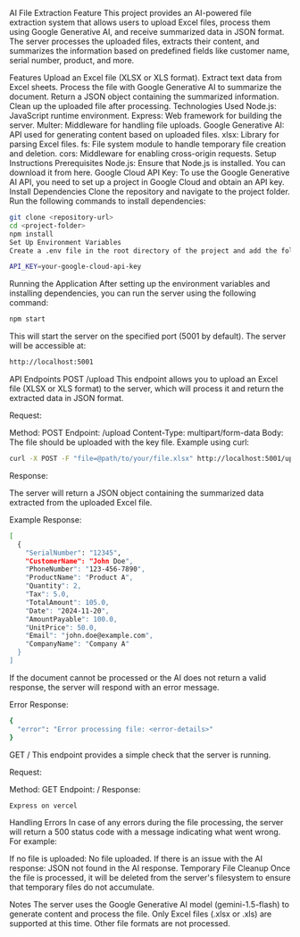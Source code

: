 
AI File Extraction Feature
This project provides an AI-powered file extraction system that allows users to upload Excel files, process them using Google Generative AI, and receive summarized data in JSON format. The server processes the uploaded files, extracts their content, and summarizes the information based on predefined fields like customer name, serial number, product, and more.

Features
Upload an Excel file (XLSX or XLS format).
Extract text data from Excel sheets.
Process the file with Google Generative AI to summarize the document.
Return a JSON object containing the summarized information.
Clean up the uploaded file after processing.
Technologies Used
Node.js: JavaScript runtime environment.
Express: Web framework for building the server.
Multer: Middleware for handling file uploads.
Google Generative AI: API used for generating content based on uploaded files.
xlsx: Library for parsing Excel files.
fs: File system module to handle temporary file creation and deletion.
cors: Middleware for enabling cross-origin requests.
Setup Instructions
Prerequisites
Node.js: Ensure that Node.js is installed. You can download it from here.
Google Cloud API Key: To use the Google Generative AI API, you need to set up a project in Google Cloud and obtain an API key.
Install Dependencies
Clone the repository and navigate to the project folder. Run the following commands to install dependencies:

```bash
git clone <repository-url>
cd <project-folder>
npm install
Set Up Environment Variables
Create a .env file in the root directory of the project and add the following variable:
```

```bash
API_KEY=your-google-cloud-api-key
```

Running the Application
After setting up the environment variables and installing dependencies, you can run the server using the following command:

```bash
npm start
```
This will start the server on the specified port (5001 by default). The server will be accessible at:
```bash
http://localhost:5001
```

API Endpoints
POST /upload
This endpoint allows you to upload an Excel file (XLSX or XLS format) to the server, which will process it and return the extracted data in JSON format.

Request:

Method: POST
Endpoint: /upload
Content-Type: multipart/form-data
Body: The file should be uploaded with the key file.
Example using curl:

```bash
curl -X POST -F "file=@path/to/your/file.xlsx" http://localhost:5001/upload
``` 

Response:

The server will return a JSON object containing the summarized data extracted from the uploaded Excel file.

Example Response:

```bash
[
  {
    "SerialNumber": "12345",
    "CustomerName": "John Doe",
    "PhoneNumber": "123-456-7890",
    "ProductName": "Product A",
    "Quantity": 2,
    "Tax": 5.0,
    "TotalAmount": 105.0,
    "Date": "2024-11-20",
    "AmountPayable": 100.0,
    "UnitPrice": 50.0,
    "Email": "john.doe@example.com",
    "CompanyName": "Company A"
  }
]
```

If the document cannot be processed or the AI does not return a valid response, the server will respond with an error message.

Error Response:

```bash
{
  "error": "Error processing file: <error-details>"
}
```

GET /
This endpoint provides a simple check that the server is running.

Request:

Method: GET
Endpoint: /
Response:

```bash
Express on vercel
```

Handling Errors
In case of any errors during the file processing, the server will return a 500 status code with a message indicating what went wrong. For example:

If no file is uploaded: No file uploaded.
If there is an issue with the AI response: JSON not found in the AI response.
Temporary File Cleanup
Once the file is processed, it will be deleted from the server's filesystem to ensure that temporary files do not accumulate.

Notes
The server uses the Google Generative AI model (gemini-1.5-flash) to generate content and process the file.
Only Excel files (.xlsx or .xls) are supported at this time. Other file formats are not processed.
